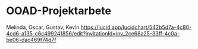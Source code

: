 # OOAD-Projektarbete

Melinda, Oscar, Gustav, Kevin
https://lucid.app/lucidchart/542b5d7a-4c80-4cd6-a135-c6c499241856/edit?invitationId=inv_2ce68a25-33ff-4c0a-be06-dac469f74d7f
